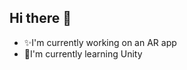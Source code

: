 ## Hi there 👋
- ✨I'm currently working on an AR app
- 🔭I'm currently learning Unity 
<!--
**0xMari/0xMari** is a ✨ _special_ ✨ repository because its `README.md` (this file) appears on your GitHub profile.

Here are some ideas to get you started:

- 🔭 I’m currently working on ...
- 🌱 I’m currently learning ...
- 👯 I’m looking to collaborate on ...
- 🤔 I’m looking for help with ...
- 💬 Ask me about ...
- 📫 How to reach me: ...
- 😄 Pronouns: ...
- ⚡ Fun fact: ...
-->


<!--[![roadmap.sh](https://roadmap.sh/card/tall/67055a2cfb4be684db839e54?variant=dark)](https://roadmap.sh)-->
